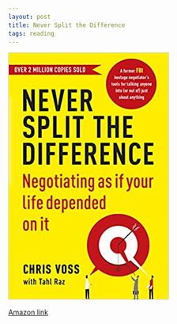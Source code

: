 ```yaml
---
layout: post
title: Never Split the Difference
tags: reading
---
```


![never-split](assets/never-split.jpg)

[Amazon link](https://www.amazon.com/gp/product/1847941494/ref=ppx_yo_dt_b_asin_image_o06_s00?ie=UTF8&psc=1)

